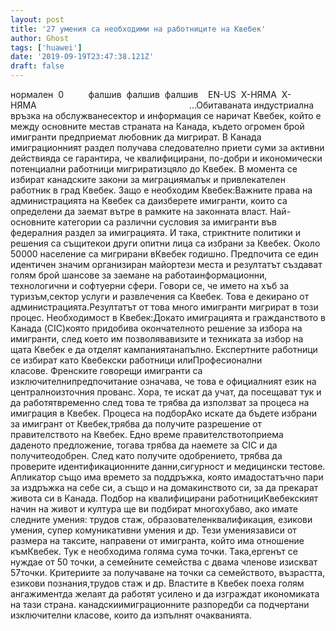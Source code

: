 ```yaml
---
layout: post
title: '27 умения са необходими на работниците на Квебек'
author: Ghost
tags: ['huawei']
date: '2019-09-19T23:47:38.121Z'
draft: false
---
```


нормален  0          фалшив  фалшив  фалшив    EN-US  X-НЯМА  X-НЯМА                                                              ...Обитаваната индустриална връзка на обслужванесектор и информация се наричат ​​Квебек, който е между основните местав страната на Канада, където огромен брой имигранти предприемат любовник да мигрират. В Канада имиграционният раздел получава следователно приети суми за активни действияда се гарантира, че квалифицирани, по-добри и икономически потенциални работници мигриратизцяло до Квебек. В момента се избират канадските закони за миграциямалък и привлекателен работник в град Квебек. Защо е необходим Квебек:Важните права на администрацията на Квебек са даизберете имигранти, които са определени да заемат вътре в рамките на законната власт. Най-основните категории са различни сусловия за имигранти във федералния раздел за имиграцията. И така, стриктните политики и решения са същитекои други опитни лица са избрани за Квебек. Около 50000 население са мигрирани вКвебек годишно. Предпочита се един идентичен значим организиран майортези места и резултатът създават голям брой шансове за заемане на работаинформационни, технологични и софтуерни сфери. Говори се, че името на хъб за туризъм,сектор услуги и развлечения са Квебек. Това е декирано от администрацията.Резултатът от това много имигранти мигрират в този процес. Необходимост в Квебек:Докато имиграцията и гражданството в Канада (CIC)която придобива окончателното решение за избора на имигранти, след което им позволявавизите и техниката за избор на щата Квебек е да отделят кампаниятанапълно. Експертните работници се избират като Квебекски работници илиПрофесионални класове. Френските говорещи имигранти са изключителнипредпочитание означава, че това е официалният език на централноизточния прованс. Хора, те искат да учат, да посещават тук и да работятвременно след това те трябва да използват за процеса на имиграция в Квебек. Процеса на подборАко искате да бъдете избрани за имигрант от Квебек,трябва да получите разрешение от правителството на Квебек. Едно време правителствотоприема даденото предложение, тогава трябва да наемете за CIC и да получитеодобрен. След като получите одобрението, трябва да проверите идентификационните данни,сигурност и медицински тестове. Апликатор също има времето за поддръжка, която имадостатъчно пари за издръжка на себе си, а също и на домакинството си, за да прекарат живота си в Канада. Подбор на квалифицирани работнициКвебекският начин на живот и култура ще ви подбират многохубаво, ако имате следните умения: трудов стаж, образователенквалификация, езикови умения, супер комуникативни умения и др. Тези умениязависи от размера на таксите, направени от имигранта, който има отношение къмКвебек. Тук е необходима голяма сума точки. Така,ергенът се нуждае от 50 точки, а семейните семейства с двама членове изискват 57точки. Критериите за получаване на точки са семейството, възрастта, езикови познания,трудов стаж и др. Властите в Квебек поеха голям ангажиментда желаят да работят усилено и да изграждат икономиката на тази страна. канадскиимиграционните разпоредби са подчертани изключителни класове, които да изпълнят очакванията. 

